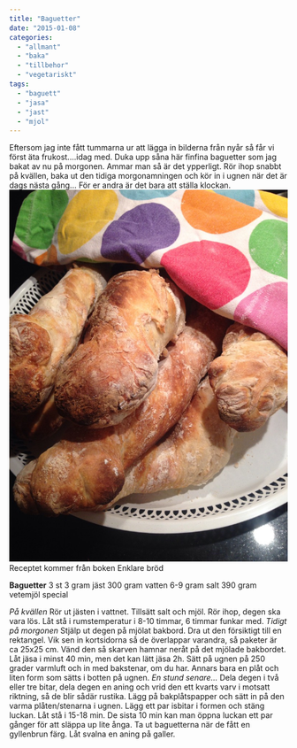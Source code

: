 ```yaml
---
title: "Baguetter"
date: "2015-01-08"
categories: 
  - "allmant"
  - "baka"
  - "tillbehor"
  - "vegetariskt"
tags: 
  - "baguett"
  - "jasa"
  - "jast"
  - "mjol"
---
```


Eftersom jag inte fått tummarna ur att lägga in bilderna från nyår så får vi först äta frukost....idag med. Duka upp såna här finfina baguetter som jag bakat av nu på morgonen. Ammar man så är det ypperligt. Rör ihop snabbt på kvällen, baka ut den tidiga morgonamningen och kör in i ugnen när det är dags nästa gång... För er andra är det bara att ställa klockan.
![IMG_6190-0.JPG](/static/img/IMG_6190-0-768x1024.jpg)
Receptet kommer från boken Enklare bröd

**Baguetter** 3 st 3 gram jäst 300 gram vatten 6-9 gram salt 390 gram vetemjöl special

_På kvällen_ Rör ut jästen i vattnet. Tillsätt salt och mjöl. Rör ihop, degen ska vara lös. Låt stå i rumstemperatur i 8-10 timmar, 6 timmar funkar med. _Tidigt på morgonen_ Stjälp ut degen på mjölat bakbord. Dra ut den försiktigt till en rektangel. Vik sen in kortsidorna så de överlappar varandra, så paketer är ca 25x25 cm. Vänd den så skarven hamnar neråt på det mjölade bakbordet. Låt jäsa i minst 40 min, men det kan lätt jäsa 2h. Sätt på ugnen på 250 grader varmluft och in med bakstenar, om du har. Annars bara en plåt och liten form som sätts i botten på ugnen. _En stund senare..._ Dela degen i två eller tre bitar, dela degen en aning och vrid den ett kvarts varv i motsatt riktning, så de blir sådär rustika. Lägg på bakplåtspapper och sätt in på den varma plåten/stenarna i ugnen. Lägg ett par isbitar i formen och stäng luckan. Låt stå i 15-18 min. De sista 10 min kan man öppna luckan ett par gånger för att släppa up lite ånga. Ta ut baguetterna när de fått en gyllenbrun färg. Låt svalna en aning på galler.
